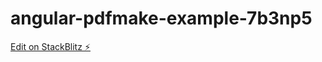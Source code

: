 # angular-pdfmake-example-7b3np5

[Edit on StackBlitz ⚡️](https://stackblitz.com/edit/angular-pdfmake-example-7b3np5)
